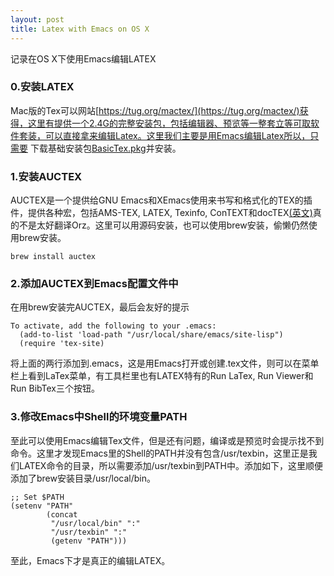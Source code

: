 ```yaml
---
layout: post
title: Latex with Emacs on OS X
---
```


记录在OS X下使用Emacs编辑LATEX

### 0.安装LATEX

Mac版的Tex可以网站[https://tug.org/mactex/](https://tug.org/mactex/)获得，这里有提供一个2.4G的完整安装包，包括编辑器、预览等一整套立等可取软件套装，可以直接拿来编辑Latex。这里我们主要是用Emacs编辑Latex所以，只需要 下载基础安装包[BasicTex.pkg](https://tug.org/mactex/morepackages.html)并安装。

### 1.安装AUCTEX

AUCTEX是一个提供给GNU Emacs和XEmacs使用来书写和格式化的TEX的插件，提供各种宏，包括AMS-TEX, LATEX, Texinfo, ConTEXT和docTEX[(英文)](http://www.gnu.org/software/auctex/)真的不是太好翻译Orz。这里可以用源码安装，也可以使用brew安装，偷懒仍然使用brew安装。

```
brew install auctex
```

### 2.添加AUCTEX到Emacs配置文件中

在用brew安装完AUCTEX，最后会友好的提示

```
To activate, add the following to your .emacs:
  (add-to-list 'load-path "/usr/local/share/emacs/site-lisp")
  (require 'tex-site)
```

将上面的两行添加到.emacs，这是用Emacs打开或创建.tex文件，则可以在菜单栏上看到LaTex菜单，有工具栏里也有LATEX特有的Run LaTex, Run Viewer和Run BibTex三个按钮。

### 3.修改Emacs中Shell的环境变量PATH
至此可以使用Emacs编辑Tex文件，但是还有问题，编译或是预览时会提示找不到命令。这里才发现Emacs里的Shell的PATH并没有包含/usr/texbin，这里正是我们LATEX命令的目录，所以需要添加/usr/texbin到PATH中。添加如下，这里顺便添加了brew安装目录/usr/local/bin。

```
;; Set $PATH
(setenv "PATH"
        (concat
         "/usr/local/bin" ":"
         "/usr/texbin" ":"
         (getenv "PATH")))
```

至此，Emacs下才是真正的编辑LATEX。

